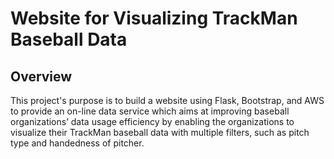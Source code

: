 
# Website for Visualizing TrackMan Baseball Data

## Overview
This project's purpose is to build a website using Flask, Bootstrap, and AWS to provide an on-line data service which aims at improving baseball organizations’ data usage efficiency by enabling the organizations to visualize their TrackMan baseball data with multiple filters, such as pitch type and handedness of pitcher.

